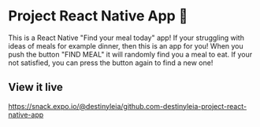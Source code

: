 # Project React Native App 📱

This is a React Native "Find your meal today" app! If your struggling with ideas of meals for example dinner, then this is an app for you! When you push the button "FIND MEAL" it will randomly find you a meal to eat. If your not satisfied, you can press the button again to find a new one!

## View it live

https://snack.expo.io/@destinyleia/github.com-destinyleia-project-react-native-app
